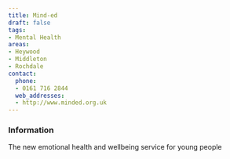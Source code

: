 ```yaml
---
title: Mind-ed
draft: false
tags:
- Mental Health
areas:
- Heywood
- Middleton
- Rochdale
contact:
  phone:
  - 0161 716 2844
  web_addresses:
  - http://www.minded.org.uk
---
```


### Information
The new emotional health and wellbeing service for young people

